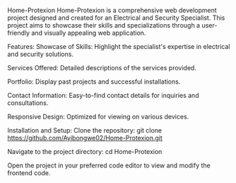 Home-Protexion
Home-Protexion is a comprehensive web development project designed and created for an Electrical and Security Specialist. This project aims to showcase their skills and specializations through a user-friendly and visually appealing web application.

Features:
Showcase of Skills: Highlight the specialist's expertise in electrical and security solutions.

Services Offered: Detailed descriptions of the services provided.

Portfolio: Display past projects and successful installations.

Contact Information: Easy-to-find contact details for inquiries and consultations.

Responsive Design: Optimized for viewing on various devices.

Installation and Setup:
Clone the repository: git clone https://github.com/Ayibongwe02/Home-Protexion.git

Navigate to the project directory: cd Home-Protexion

Open the project in your preferred code editor to view and modify the frontend code.
